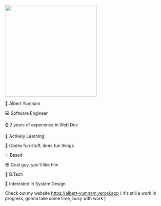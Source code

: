 <div id="header" align="left">
  <img src="https://media.giphy.com/media/wFCjddvAFptIID1YuM/giphy.gif" width="300"/>
</div>

<p>🐸 Albert Yumnam</p>
<p>💻 Software Engineer</p>
<p>⌚ 2 years of experience in Web Dev</p>
<p>📖 Actively Learning</p>
<p>💖 Codes fun stuff, does fun things</p>
<p>✨ Based</p>
<p>😎 Cool guy, you'll like him</p>
<p>📜 B.Tech </p>
<p>🤖 Interested in System Design</p>

Check out my website https://albert-yumnam.vercel.app ( it's still a work in progress, gonna take some time, busy with work )  
 
<!--[![GitHub Streak](https://streak-stats.demolab.com/?user=Albx68)](https://git.io/streak-stats) -->
<!--[![Top Langs](https://github-readme-stats.vercel.app/api/top-langs/?username=Albx68&layout=compact)](https://github.com/anuraghazra/github-readme-stats) -->
<!-- [![Anurag's github stats](https://github-readme-stats.vercel.app/api?username=Albx68)](https://github.com/anuraghazra/github-readme-statss) --> 
<!--[![Contribution Stats](https://github-contribution-stats.vercel.app/api/?username=Albx68&count_private=true)](https://github.com/LordDashMe/github-contribution-stats/)!-->
 
  
   
    
 
 <!--test-->
 
